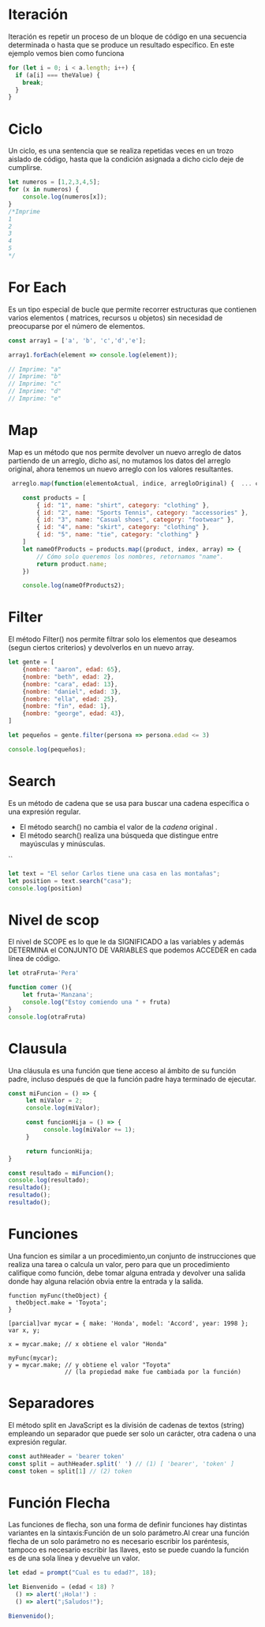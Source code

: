 # Iteración

Iteración es repetir un proceso de un bloque de código en una secuencia determinada o hasta que se produce un resultado específico. En este ejemplo vemos bien como funciona

```javascript
for (let i = 0; i < a.length; i++) {
  if (a[i] === theValue) {
    break;
  }
}
```

# Ciclo

Un  ciclo,  es una sentencia que se realiza repetidas veces en  un trozo aislado de código, hasta que la condición asignada a dicho ciclo deje de cumplirse.

```javascript
let numeros = [1,2,3,4,5];
for (x in numeros) {
    console.log(numeros[x]);
}
/*Imprime
1
2
3
4
5
*/
```

# For Each

Es un tipo especial de bucle que  permite recorrer estructuras que contienen varios elementos ( matrices, recursos u objetos) sin necesidad de preocuparse por el número de elementos.



```javascript
const array1 = ['a', 'b', 'c','d','e'];

array1.forEach(element => console.log(element));

// Imprime: "a"
// Imprime: "b"
// Imprime: "c"
// Imprime: "d"
// Imprime: "e"

```

# Map

Map es un método que nos permite devolver un nuevo arreglo de datos partiendo de un arreglo, dicho así, no mutamos los datos del arreglo original, ahora tenemos un nuevo arreglo con los valores resultantes.



```javascript
 arreglo.map(function(elementoActual, indice, arregloOriginal) {  ... código });

    const products = [
        { id: "1", name: "shirt", category: "clothing" },
        { id: "2", name: "Sports Tennis", category: "accessories" },
        { id: "3", name: "Casual shoes", category: "footwear" },
        { id: "4", name: "skirt", category: "clothing" },
        { id: "5", name: "tie", category: "clothing" }
    ]
    let nameOfProducts = products.map((product, index, array) => {
        // Cómo solo queremos los nombres, retornamos "name".
        return product.name;
    })

    console.log(nameOfProducts2);
```



# Filter

El método Filter() nos permite filtrar solo los elementos que deseamos (segun ciertos criterios) y devolverlos en un nuevo array.



```javascript
let gente = [
    {nombre: "aaron", edad: 65},
    {nombre: "beth", edad: 2},
    {nombre: "cara", edad: 13},
    {nombre: "daniel", edad: 3},
    {nombre: "ella", edad: 25},
    {nombre: "fin", edad: 1},
    {nombre: "george", edad: 43},
]

let pequeños = gente.filter(persona => persona.edad <= 3)

console.log(pequeños);

```

# Search

 Es un método de cadena que se usa para buscar una cadena específica o una expresión regular.

- El método search() no cambia el valor de la *cadena* original .
- El método search() realiza una búsqueda que distingue entre mayúsculas y minúsculas.

``

```javascript
let text = "El señor Carlos tiene una casa en las montañas";
let position = text.search("casa");
console.log(position)
```

# Nivel de scop

El nivel de SCOPE  es lo que le da SIGNIFICADO a las variables y además DETERMINA el CONJUNTO DE VARIABLES que podemos ACCEDER en cada línea de código.



```javascript
let otraFruta='Pera'

function comer (){
    let fruta='Manzana';
    console.log("Estoy comiendo una " + fruta)
}
console.log(otraFruta)
```

#  Clausula

Una cláusula es una función que tiene acceso al ámbito de su función padre, incluso después de que la función padre haya terminado de ejecutar.

```javascript
const miFuncion = () => {
     let miValor = 2;
     console.log(miValor);

     const funcionHija = () => {
          console.log(miValor += 1);
     }

     return funcionHija;
}

const resultado = miFuncion();
console.log(resultado);
resultado();
resultado();
resultado();
```

# Funciones

Una funcion es similar a un procedimiento,un conjunto de instrucciones que realiza una tarea o calcula un valor, pero para que un procedimiento califique como función, debe tomar alguna entrada y devolver una salida donde hay alguna relación obvia entre la entrada y la salida.

```
function myFunc(theObject) {
  theObject.make = 'Toyota';
}

[parcial]var mycar = { make: 'Honda', model: 'Accord', year: 1998 };
var x, y;

x = mycar.make; // x obtiene el valor "Honda"

myFunc(mycar);
y = mycar.make; // y obtiene el valor "Toyota"
                // (la propiedad make fue cambiada por la función)
```

# Separadores

El método split en JavaScript es la división de cadenas de textos (string) empleando un separador que puede ser solo un carácter, otra cadena o una expresión regular.

```javascript
const authHeader = 'bearer token'
const split = authHeader.split(' ') // (1) [ 'bearer', 'token' ]
const token = split[1] // (2) token
```

# Función Flecha

Las funciones de flecha, son una forma de definir funciones  hay distintas variantes en la sintaxis:Función de un solo parámetro.Al crear una función flecha de un solo parámetro no es necesario escribir los paréntesis, tampoco es necesario escribir las llaves, esto se puede cuando la función es de una sola línea y devuelve un valor.

```javascript
let edad = prompt("Cual es tu edad?", 18);

let Bienvenido = (edad < 18) ?
  () => alert('¡Hola!') :
  () => alert("¡Saludos!");

Bienvenido();
```


